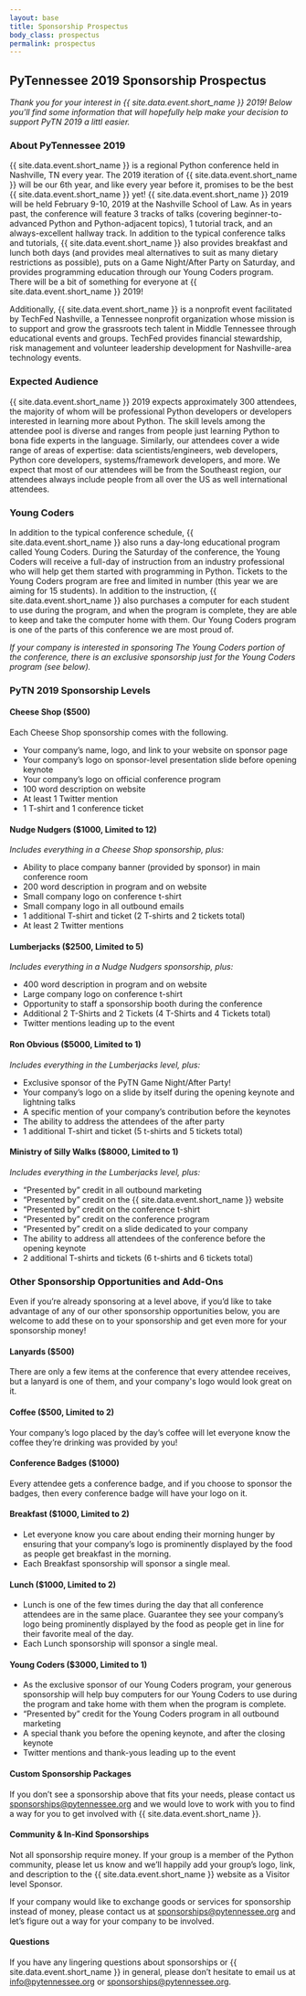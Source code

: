 ```yaml
---
layout: base
title: Sponsorship Prospectus
body_class: prospectus
permalink: prospectus
---
```


## PyTennessee 2019 Sponsorship Prospectus

_Thank you for your interest in {{ site.data.event.short_name }} 2019! Below you'll find some information that will hopefully help make your decision to support PyTN 2019 a littl easier._

### About PyTennessee 2019

{{ site.data.event.short_name }} is a regional Python conference held in Nashville, TN every year. The 2019 iteration of {{ site.data.event.short_name }} will be our 6th year, and like every year before it, promises to be the best {{ site.data.event.short_name }} yet! {{ site.data.event.short_name }} 2019 will be held February 9-10, 2019 at the Nashville School of Law. As in years past, the conference will feature 3 tracks of talks (covering beginner-to-advanced Python and Python-adjacent topics), 1 tutorial track, and an always-excellent hallway track. In addition to the typical conference talks and tutorials, {{ site.data.event.short_name }} also provides breakfast and lunch both days (and provides meal alternatives to suit as many dietary restrictions as possible), puts on a Game Night/After Party on Saturday, and provides programming education through our Young Coders program. There will be a bit of something for everyone at {{ site.data.event.short_name }} 2019!

Additionally, {{ site.data.event.short_name }} is a nonprofit event facilitated by TechFed Nashville, a Tennessee nonprofit organization whose mission is to support and grow the grassroots tech talent in Middle Tennessee through educational events and groups. TechFed provides financial stewardship, risk management and volunteer leadership development for Nashville-area technology events.

### Expected Audience

{{ site.data.event.short_name }} 2019 expects approximately 300 attendees, the majority of whom will be professional Python developers or developers interested in learning more about Python. The skill levels among the attendee pool is diverse and ranges from people just learning Python to bona fide experts in the language. Similarly, our attendees cover a wide range of areas of expertise: data scientists/engineers, web developers, Python core developers, systems/framework developers, and more. We expect that most of our attendees will be from the Southeast region, our attendees always include people from all over the US as well international attendees.

### Young Coders

In addition to the typical conference schedule, {{ site.data.event.short_name }} also runs a day-long educational program called Young Coders. During the Saturday of the conference, the Young Coders will receive a full-day of instruction from an industry professional who will help get them started with programming in Python. Tickets to the Young Coders program are free and limited in number (this year we are aiming for 15 students). In addition to the instruction, {{ site.data.event.short_name }} also purchases a computer for each student to use during the program, and when the program is complete, they are able to keep and take the computer home with them. Our Young Coders program is one of the parts of this conference we are most proud of.

_If your company is interested in sponsoring The Young Coders portion of the conference, there is an exclusive sponsorship just for the Young Coders program (see below)._

### PyTN 2019 Sponsorship Levels

#### Cheese Shop ($500)

Each Cheese Shop sponsorship comes with the following.

* Your company’s name, logo, and link to your website on sponsor page
* Your company’s logo on sponsor-level presentation slide before opening keynote
* Your company’s logo on official conference program
* 100 word description on website
* At least 1 Twitter mention
* 1 T-shirt and 1 conference ticket


#### Nudge Nudgers ($1000, Limited to 12)

_Includes everything in a Cheese Shop sponsorship, plus:_

* Ability to place company banner (provided by sponsor) in main conference room
* 200 word description in program and on website
* Small company logo on conference t-shirt
* Small company logo in all outbound emails
* 1 additional T-shirt and ticket (2 T-shirts and 2 tickets total)
* At least 2 Twitter mentions


#### Lumberjacks ($2500, Limited to 5)

_Includes everything in a Nudge Nudgers sponsorship, plus:_

* 400 word description in program and on website
* Large company logo on conference t-shirt
* Opportunity to staff a sponsorship booth during the conference
* Additional 2 T-Shirts and 2 Tickets (4 T-Shirts and 4 Tickets total)
* Twitter mentions leading up to the event


#### Ron Obvious ($5000, Limited to 1)

_Includes everything in the Lumberjacks level, plus:_

* Exclusive sponsor of the PyTN Game Night/After Party!
* Your company’s logo on a slide by itself during the opening keynote and lightning talks
* A specific mention of your company’s contribution before the keynotes
* The ability to address the attendees of the after party
* 1 additional T-shirt and ticket (5 t-shirts and 5 tickets total)


#### Ministry of Silly Walks ($8000, Limited to 1)

_Includes everything in the Lumberjacks level, plus:_

* “Presented by” credit in all outbound marketing
* “Presented by” credit on the {{ site.data.event.short_name }} website
* “Presented by” credit on the conference t-shirt
* “Presented by” credit on the conference program
* “Presented by” credit on a slide dedicated to your company
* The ability to address all attendees of the conference before the opening keynote
* 2 additional T-shirts and tickets (6 t-shirts and 6 tickets total)


### Other Sponsorship Opportunities and Add-Ons

Even if you’re already sponsoring at a level above, if you’d like to take advantage of any of our other sponsorship opportunities below, you are welcome to add these on to your sponsorship and get even more for your sponsorship money!

#### Lanyards ($500)

There are only a few items at the conference that every attendee receives, but a lanyard is one of them, and your company's logo would look great on it.


#### Coffee ($500, Limited to 2)

Your company’s logo placed by the day’s coffee will let everyone know the coffee they’re drinking was provided by you!


#### Conference Badges ($1000)

Every attendee gets a conference badge, and if you choose to sponsor the badges, then every conference badge will have your logo on it.


#### Breakfast ($1000, Limited to 2)

* Let everyone know you care about ending their morning hunger by ensuring that your company’s logo is prominently displayed by the food as people get breakfast in the morning.
* Each Breakfast sponsorship will sponsor a single meal.


#### Lunch ($1000, Limited to 2)

* Lunch is one of the few times during the day that all conference attendees are in the same place. Guarantee they see your company’s logo being prominently displayed by the food as people get in line for their favorite meal of the day.
* Each Lunch sponsorship will sponsor a single meal.


#### Young Coders ($3000, Limited to 1)

* As the exclusive sponsor of our Young Coders program, your generous sponsorship will help buy computers for our Young Coders to use during the program and take home with them when the program is complete.
* “Presented by” credit for the Young Coders program in all outbound marketing
* A special thank you before the opening keynote, and after the closing keynote
* Twitter mentions and thank-yous leading up to the event

#### Custom Sponsorship Packages

If you don’t see a sponsorship above that fits your needs, please contact us sponsorships@pytennessee.org and we would love to work with you to find a way for you to get involved with {{ site.data.event.short_name }}.


#### Community & In-Kind Sponsorships

Not all sponsorship require money. If your group is a member of the Python community, please let us know and we’ll happily add your group’s logo, link, and description to the {{ site.data.event.short_name }} website as a Visitor level Sponsor.

If your company would like to exchange goods or services for sponsorship instead of money, please contact us at sponsorships@pytennessee.org and let’s figure out a way for your company to be involved.


#### Questions

If you have any lingering questions about sponsorships or {{ site.data.event.short_name }} in general, please don’t hesitate to email us at info@pytennessee.org or sponsorships@pytennessee.org.
